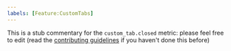 ```yaml
---
labels: [Feature:CustomTabs]
---
```


This is a stub commentary for the `custom_tab.closed` metric: please feel free to edit (read the
[contributing guidelines](https://github.com/mozilla/glean-annotations/blob/main/CONTRIBUTING.md)
if you haven't done this before)
